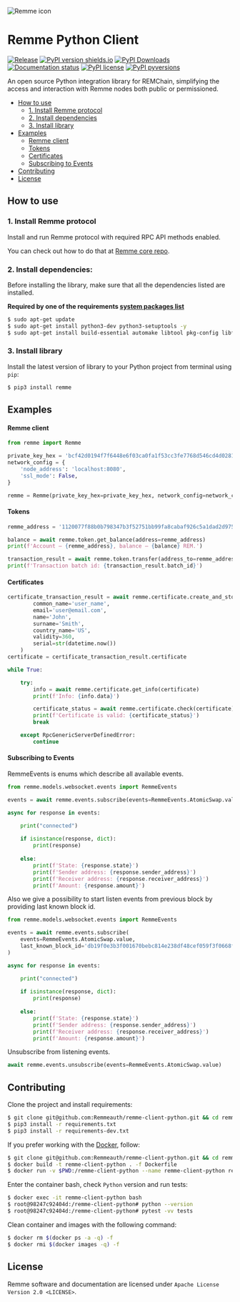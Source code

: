 
![Remme icon](https://habrastorage.org/webt/l8/37/ql/l837ql83zzeeoxikv58v5av5jsi.png)

# Remme Python Client

[![Release](https://img.shields.io/github/release/Remmeauth/remme-client-python.svg)](https://github.com/Remmeauth/remme-client-python/releases)
[![PyPI version shields.io](https://img.shields.io/pypi/v/remme.svg)](https://pypi.python.org/pypi/remme/)
[![PyPI Downloads](https://img.shields.io/pypi/dm/remme.svg)](https://pypi.python.org/pypi/remme)
[![Documentation status](https://readthedocs.org/projects/remme/badge/?version=latest)](http://remme.readthedocs.io/?badge=latest)
[![PyPI license](https://img.shields.io/pypi/l/remme.svg)](https://pypi.python.org/pypi/remme/)
[![PyPI pyversions](https://img.shields.io/pypi/pyversions/remme.svg)](https://pypi.python.org/pypi/remme/)

An open source Python integration library for REMChain, simplifying the access
and interaction with Remme nodes both public or permissioned.

* [How to use](#how-to-use)
    * [1. Install Remme protocol](#1-install-remme-protocol)
    * [2. Install dependencies](#2-install-dependencies)
    * [3. Install library](#3-install-library)
* [Examples](#examples)
    * [Remme client](#remme-client)
    * [Tokens](#tokens)
    * [Certificates](#certificates)
    * [Subscribing to Events](#subscribing-to-events)
* [Contributing](#contributing)
* [License](#license)

## How to use

### 1. Install Remme protocol

Install and run Remme protocol with required RPC API methods enabled.

You can check out how to do that at [Remme core repo](<https://github.com/Remmeauth/remme-core/>).

### 2. Install dependencies:

Before installing the library, make sure that all the dependencies listed are installed.

**Required by one of the requirements [system packages list](https://github.com/ludbb/secp256k1-py#installation-with-compilation)**

```bash
$ sudo apt-get update
$ sudo apt-get install python3-dev python3-setuptools -y
$ sudo apt-get install build-essential automake libtool pkg-config libffi-dev -y
```

### 3. Install library

Install the latest version of library to your Python project from terminal using `pip`:

```bash
$ pip3 install remme
```

## Examples

#### Remme client

```python
from remme import Remme

private_key_hex = 'bcf42d0194f7f6448e6f03ca0fa1f53cc3fe7768d546cd4d028144aba654d7aa'
network_config = {
    'node_address': 'localhost:8080',
    'ssl_mode': False,
}

remme = Remme(private_key_hex=private_key_hex, network_config=network_config)
```

#### Tokens

```python
remme_address = '1120077f88b0b798347b3f52751bb99fa8cabaf926c5a1dad2d975d7b966a85b3a9c21'

balance = await remme.token.get_balance(address=remme_address)
print(f'Account — {remme_address}, balance — {balance} REM.')

transaction_result = await remme.token.transfer(address_to=remme_address, amount=10)
print(f'Transaction batch id: {transaction_result.batch_id}')

```

#### Certificates

```python
certificate_transaction_result = await remme.certificate.create_and_store(
        common_name='user_name',
        email='user@email.com',
        name='John',
        surname='Smith',
        country_name='US',
        validity=360,
        serial=str(datetime.now())
    )
certificate = certificate_transaction_result.certificate

while True:

    try:
        info = await remme.certificate.get_info(certificate)
        print(f'Info: {info.data}')

        certificate_status = await remme.certificate.check(certificate)
        print(f'Certificate is valid: {certificate_status}')
        break

    except RpcGenericServerDefinedError:
        continue
```

#### Subscribing to Events

RemmeEvents is enums which describe all available events.

```python
from remme.models.websocket.events import RemmeEvents

events = await remme.events.subscribe(events=RemmeEvents.AtomicSwap.value)

async for response in events:

    print("connected")
    
    if isinstance(response, dict):
        print(response)
    
    else:
        print(f'State: {response.state}')
        print(f'Sender address: {response.sender_address}')
        print(f'Receiver address: {response.receiver_address}')
        print(f'Amount: {response.amount}')

```

Also we give a possibility to start listen events from previous block by providing last known block id.

```python
from remme.models.websocket.events import RemmeEvents

events = await remme.events.subscribe(
    events=RemmeEvents.AtomicSwap.value, 
    last_known_block_id='db19f0e3b3f001670bebc814e238df48cef059f3f0668f57702ba9ff0c4b8ec45c7298f08b4c2fa67602da27a84b3df5dc78ce0f7774b3d3ae094caeeb9cbc82',
)

async for response in events:

    print("connected")
    
    if isinstance(response, dict):
        print(response)
    
    else:
        print(f'State: {response.state}')
        print(f'Sender address: {response.sender_address}')
        print(f'Receiver address: {response.receiver_address}')
        print(f'Amount: {response.amount}')
```

Unsubscribe from listening events.

```python
await remme.events.unsubscribe(events=RemmeEvents.AtomicSwap.value)
```

## Contributing

Clone the project and install requirements:

```bash
$ git clone git@github.com:Remmeauth/remme-client-python.git && cd remme-client-python
$ pip3 install -r requirements.txt
$ pip3 install -r requirements-dev.txt
```

If you prefer working with the [Docker](https://www.docker.com), follow:

```bash
$ git clone git@github.com:Remmeauth/remme-client-python.git && cd remme-client-python
$ docker build -t remme-client-python . -f Dockerfile
$ docker run -v $PWD:/remme-client-python --name remme-client-python remme-client-python
```

Enter the container bash, check `Python` version and run tests:

```bash
$ docker exec -it remme-client-python bash
$ root@98247c92404d:/remme-client-python# python --version
$ root@98247c92404d:/remme-client-python# pytest -vv tests
```

Clean container and images with the following command:

```bash
$ docker rm $(docker ps -a -q) -f
$ docker rmi $(docker images -q) -f
```

## License

Remme software and documentation are licensed under `Apache License Version 2.0 <LICENSE>`.
